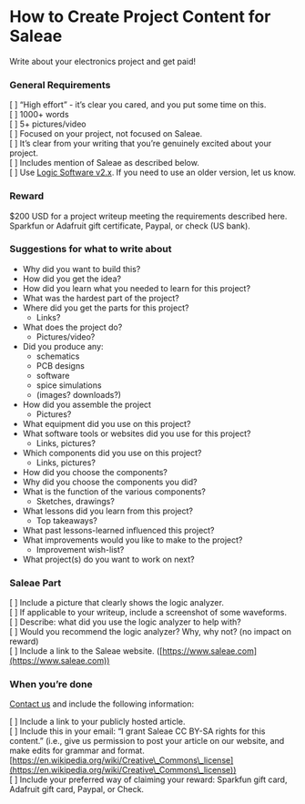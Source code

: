 # How to Create Project Content for Saleae

Write about your electronics project and get paid!

### General Requirements

\[   ] “High effort” - it’s clear you cared, and you put some time on this.\
\[   ] 1000+ words\
\[   ] 5+ pictures/video\
\[   ] Focused on your project, not focused on Saleae.\
\[   ] It’s clear from your writing that you’re genuinely excited about your project.\
\[   ] Includes mention of Saleae as described below.\
\[   ] Use [Logic Software v2.x](https://discuss.saleae.com). If you need to use an older version, let us know.

### Reward

$200 USD for a project writeup meeting the requirements described here. Sparkfun or Adafruit gift certificate, Paypal, or check (US bank).

### Suggestions for what to write about

* Why did you want to build this?
* How did you get the idea?
* How did you learn what you needed to learn for this project?
* What was the hardest part of the project?
* Where did you get the parts for this project?
  * Links?
* What does the project do?
  * Pictures/video?
* Did you produce any:
  * schematics
  * PCB designs
  * software
  * spice simulations
  * (images? downloads?)
* How did you assemble the project
  * Pictures?
* What equipment did you use on this project?
* What software tools or websites did you use for this project?
  * Links, pictures?
* Which components did you use on this project?&#x20;
  * Links, pictures?
* How did you choose the components?&#x20;
* Why did you choose the components you did?
* What is the function of the various components?
  * Sketches, drawings?
* What lessons did you learn from this project?
  * Top takeaways?
* What past lessons-learned influenced this project?
* What improvements would you like to make to the project?
  * Improvement wish-list?
* What project(s) do you want to work on next?

### Saleae Part

\[   ] Include a picture that clearly shows the logic analyzer.\
\[   ] If applicable to your writeup, include a screenshot of some waveforms. \
\[   ] Describe: what did you use the logic analyzer to help with? \
\[   ] Would you recommend the logic analyzer? Why, why not? (no impact on reward)\
\[   ] Include a link to the Saleae website. ([https://www.saleae.com](https://www.saleae.com))

### When you’re done

[Contact us](https://contact.saleae.com/hc/en-us/requests/new) and include the following information:

\[   ] Include a link to your publicly hosted article. \
\[   ] Include this in your email: “I grant Saleae CC BY-SA rights for this content.” (i.e., give us permission to post your article on our website, and make edits for grammar and format. [https://en.wikipedia.org/wiki/Creative\_Commons\_license](https://en.wikipedia.org/wiki/Creative\_Commons\_license)) \
\[   ] Include your preferred way of claiming your reward: Sparkfun gift card, Adafruit gift card, Paypal, or Check.
